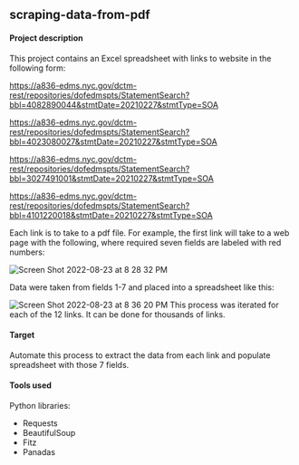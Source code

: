 ## scraping-data-from-pdf

#### Project description

This project contains an Excel spreadsheet with links to website in the following form:

https://a836-edms.nyc.gov/dctm-rest/repositories/dofedmspts/StatementSearch?bbl=4082890044&stmtDate=20210227&stmtType=SOA

https://a836-edms.nyc.gov/dctm-rest/repositories/dofedmspts/StatementSearch?bbl=4023080027&stmtDate=20210227&stmtType=SOA

https://a836-edms.nyc.gov/dctm-rest/repositories/dofedmspts/StatementSearch?bbl=3027491001&stmtDate=20210227&stmtType=SOA

https://a836-edms.nyc.gov/dctm-rest/repositories/dofedmspts/StatementSearch?bbl=4101220018&stmtDate=20210227&stmtType=SOA

Each link is to take to a pdf file. For example, the first link will take to a web page with the following, where required seven fields are labeled with red numbers:

![Screen Shot 2022-08-23 at 8 28 32 PM](https://user-images.githubusercontent.com/111883695/186184963-f4313c85-7cd5-4303-9a9a-6c860271b9a3.png)

Data were taken from fields 1-7 and placed into a spreadsheet like this:

![Screen Shot 2022-08-23 at 8 36 20 PM](https://user-images.githubusercontent.com/111883695/186186542-df32aec3-6571-4fd9-9036-a290e887ef31.png)
This process was iterated for each of the 12 links. It can be done for thousands of links.

#### Target
Automate this process to extract the data from each link and populate spreadsheet with those 7 fields.

#### Tools used
Python libraries: 
- Requests
- BeautifulSoup
- Fitz
- Panadas
